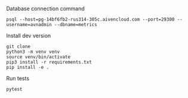 
Database connection command

```
psql --host=pg-14bf6fb2-rus314-305c.aivencloud.com --port=29300 --username=avnadmin --dbname=metrics
```

Install dev version

```
git clone
python3 -m venv venv
source venv/bin/activate
pip3 install -r requirements.txt
pip install -e .
```

Run tests

```
pytest
```